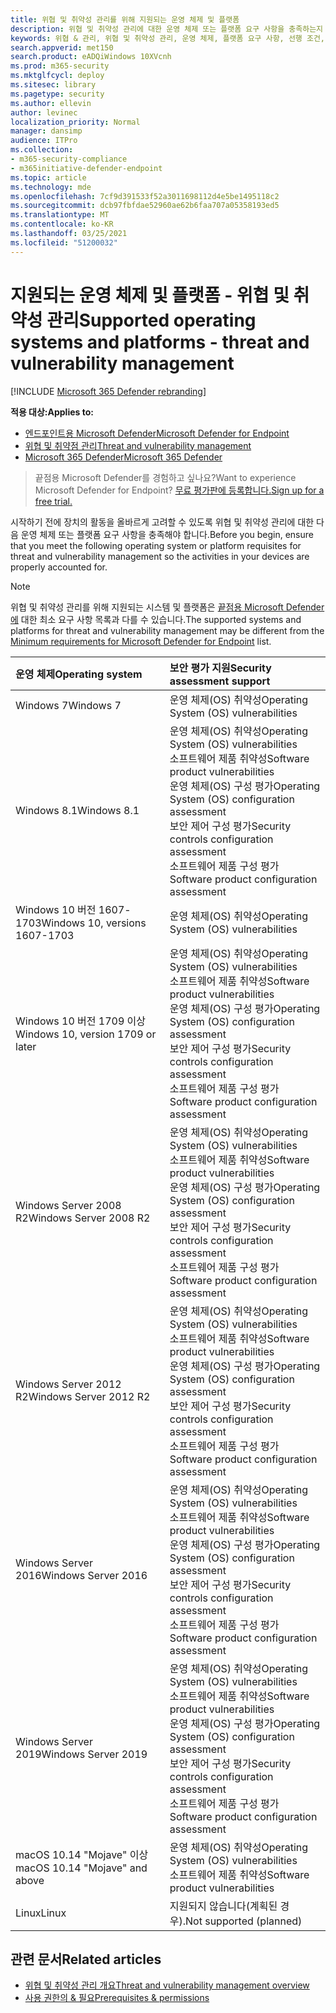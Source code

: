 ```yaml
---
title: 위협 및 취약성 관리를 위해 지원되는 운영 체제 및 플랫폼
description: 위협 및 취약성 관리에 대한 운영 체제 또는 플랫폼 요구 사항을 충족하는지 확인하여 모든 장치의 활동을 올바르게 고려해야 합니다.
keywords: 위협 & 관리, 위협 및 취약성 관리, 운영 체제, 플랫폼 요구 사항, 선행 조건, mdatp-tvm 지원 os, mdatp-tvm,
search.appverid: met150
search.product: eADQiWindows 10XVcnh
ms.prod: m365-security
ms.mktglfcycl: deploy
ms.sitesec: library
ms.pagetype: security
ms.author: ellevin
author: levinec
localization_priority: Normal
manager: dansimp
audience: ITPro
ms.collection:
- m365-security-compliance
- m365initiative-defender-endpoint
ms.topic: article
ms.technology: mde
ms.openlocfilehash: 7cf9d391533f52a3011698112d4e5be1495118c2
ms.sourcegitcommit: dcb97fbfdae52960ae62b6faa707a05358193ed5
ms.translationtype: MT
ms.contentlocale: ko-KR
ms.lasthandoff: 03/25/2021
ms.locfileid: "51200032"
---
```

# <a name="supported-operating-systems-and-platforms---threat-and-vulnerability-management"></a><span data-ttu-id="01932-104">지원되는 운영 체제 및 플랫폼 - 위협 및 취약성 관리</span><span class="sxs-lookup"><span data-stu-id="01932-104">Supported operating systems and platforms - threat and vulnerability management</span></span>

[!INCLUDE [Microsoft 365 Defender rebranding](../../includes/microsoft-defender.md)]

<span data-ttu-id="01932-105">**적용 대상:**</span><span class="sxs-lookup"><span data-stu-id="01932-105">**Applies to:**</span></span>

- [<span data-ttu-id="01932-106">엔드포인트용 Microsoft Defender</span><span class="sxs-lookup"><span data-stu-id="01932-106">Microsoft Defender for Endpoint</span></span>](https://go.microsoft.com/fwlink/?linkid=2154037)
- [<span data-ttu-id="01932-107">위협 및 취약점 관리</span><span class="sxs-lookup"><span data-stu-id="01932-107">Threat and vulnerability management</span></span>](next-gen-threat-and-vuln-mgt.md)
- [<span data-ttu-id="01932-108">Microsoft 365 Defender</span><span class="sxs-lookup"><span data-stu-id="01932-108">Microsoft 365 Defender</span></span>](https://go.microsoft.com/fwlink/?linkid=2118804)

><span data-ttu-id="01932-109">끝점용 Microsoft Defender를 경험하고 싶나요?</span><span class="sxs-lookup"><span data-stu-id="01932-109">Want to experience Microsoft Defender for Endpoint?</span></span> [<span data-ttu-id="01932-110">무료 평가판에 등록합니다.</span><span class="sxs-lookup"><span data-stu-id="01932-110">Sign up for a free trial.</span></span>](https://www.microsoft.com/microsoft-365/windows/microsoft-defender-atp?ocid=docs-wdatp-portaloverview-abovefoldlink)

<span data-ttu-id="01932-111">시작하기 전에 장치의 활동을 올바르게 고려할 수 있도록 위협 및 취약성 관리에 대한 다음 운영 체제 또는 플랫폼 요구 사항을 충족해야 합니다.</span><span class="sxs-lookup"><span data-stu-id="01932-111">Before you begin, ensure that you meet the following operating system or platform requisites for threat and vulnerability management so the activities in your devices are properly accounted for.</span></span>

>[!NOTE]
><span data-ttu-id="01932-112">위협 및 취약성 관리를 위해 지원되는 시스템 및 플랫폼은 [끝점용 Microsoft Defender에](minimum-requirements.md) 대한 최소 요구 사항 목록과 다를 수 있습니다.</span><span class="sxs-lookup"><span data-stu-id="01932-112">The supported systems and platforms for threat and vulnerability management may be different from the [Minimum requirements for Microsoft Defender for Endpoint](minimum-requirements.md) list.</span></span>

<span data-ttu-id="01932-113">운영 체제</span><span class="sxs-lookup"><span data-stu-id="01932-113">Operating system</span></span> | <span data-ttu-id="01932-114">보안 평가 지원</span><span class="sxs-lookup"><span data-stu-id="01932-114">Security assessment support</span></span>
:---|:---
<span data-ttu-id="01932-115">Windows 7</span><span class="sxs-lookup"><span data-stu-id="01932-115">Windows 7</span></span> | <span data-ttu-id="01932-116">운영 체제(OS) 취약성</span><span class="sxs-lookup"><span data-stu-id="01932-116">Operating System (OS) vulnerabilities</span></span>
<span data-ttu-id="01932-117">Windows 8.1</span><span class="sxs-lookup"><span data-stu-id="01932-117">Windows 8.1</span></span> | <span data-ttu-id="01932-118">운영 체제(OS) 취약성</span><span class="sxs-lookup"><span data-stu-id="01932-118">Operating System (OS) vulnerabilities</span></span><br/><span data-ttu-id="01932-119">소프트웨어 제품 취약성</span><span class="sxs-lookup"><span data-stu-id="01932-119">Software product vulnerabilities</span></span><br/><span data-ttu-id="01932-120">운영 체제(OS) 구성 평가</span><span class="sxs-lookup"><span data-stu-id="01932-120">Operating System (OS) configuration assessment</span></span><br/><span data-ttu-id="01932-121">보안 제어 구성 평가</span><span class="sxs-lookup"><span data-stu-id="01932-121">Security controls configuration assessment</span></span><br/><span data-ttu-id="01932-122">소프트웨어 제품 구성 평가</span><span class="sxs-lookup"><span data-stu-id="01932-122">Software product configuration assessment</span></span> |
<span data-ttu-id="01932-123">Windows 10 버전 1607-1703</span><span class="sxs-lookup"><span data-stu-id="01932-123">Windows 10, versions 1607-1703</span></span> | <span data-ttu-id="01932-124">운영 체제(OS) 취약성</span><span class="sxs-lookup"><span data-stu-id="01932-124">Operating System (OS) vulnerabilities</span></span>
<span data-ttu-id="01932-125">Windows 10 버전 1709 이상</span><span class="sxs-lookup"><span data-stu-id="01932-125">Windows 10, version 1709 or later</span></span> |<span data-ttu-id="01932-126">운영 체제(OS) 취약성</span><span class="sxs-lookup"><span data-stu-id="01932-126">Operating System (OS) vulnerabilities</span></span><br/><span data-ttu-id="01932-127">소프트웨어 제품 취약성</span><span class="sxs-lookup"><span data-stu-id="01932-127">Software product vulnerabilities</span></span><br/><span data-ttu-id="01932-128">운영 체제(OS) 구성 평가</span><span class="sxs-lookup"><span data-stu-id="01932-128">Operating System (OS) configuration assessment</span></span><br/><span data-ttu-id="01932-129">보안 제어 구성 평가</span><span class="sxs-lookup"><span data-stu-id="01932-129">Security controls configuration assessment</span></span><br/><span data-ttu-id="01932-130">소프트웨어 제품 구성 평가</span><span class="sxs-lookup"><span data-stu-id="01932-130">Software product configuration assessment</span></span>
<span data-ttu-id="01932-131">Windows Server 2008 R2</span><span class="sxs-lookup"><span data-stu-id="01932-131">Windows Server 2008 R2</span></span> | <span data-ttu-id="01932-132">운영 체제(OS) 취약성</span><span class="sxs-lookup"><span data-stu-id="01932-132">Operating System (OS) vulnerabilities</span></span><br/><span data-ttu-id="01932-133">소프트웨어 제품 취약성</span><span class="sxs-lookup"><span data-stu-id="01932-133">Software product vulnerabilities</span></span><br/><span data-ttu-id="01932-134">운영 체제(OS) 구성 평가</span><span class="sxs-lookup"><span data-stu-id="01932-134">Operating System (OS) configuration assessment</span></span><br/><span data-ttu-id="01932-135">보안 제어 구성 평가</span><span class="sxs-lookup"><span data-stu-id="01932-135">Security controls configuration assessment</span></span><br/><span data-ttu-id="01932-136">소프트웨어 제품 구성 평가</span><span class="sxs-lookup"><span data-stu-id="01932-136">Software product configuration assessment</span></span>
<span data-ttu-id="01932-137">Windows Server 2012 R2</span><span class="sxs-lookup"><span data-stu-id="01932-137">Windows Server 2012 R2</span></span> | <span data-ttu-id="01932-138">운영 체제(OS) 취약성</span><span class="sxs-lookup"><span data-stu-id="01932-138">Operating System (OS) vulnerabilities</span></span><br/><span data-ttu-id="01932-139">소프트웨어 제품 취약성</span><span class="sxs-lookup"><span data-stu-id="01932-139">Software product vulnerabilities</span></span><br/><span data-ttu-id="01932-140">운영 체제(OS) 구성 평가</span><span class="sxs-lookup"><span data-stu-id="01932-140">Operating System (OS) configuration assessment</span></span><br/><span data-ttu-id="01932-141">보안 제어 구성 평가</span><span class="sxs-lookup"><span data-stu-id="01932-141">Security controls configuration assessment</span></span><br/><span data-ttu-id="01932-142">소프트웨어 제품 구성 평가</span><span class="sxs-lookup"><span data-stu-id="01932-142">Software product configuration assessment</span></span>
<span data-ttu-id="01932-143">Windows Server 2016</span><span class="sxs-lookup"><span data-stu-id="01932-143">Windows Server 2016</span></span> | <span data-ttu-id="01932-144">운영 체제(OS) 취약성</span><span class="sxs-lookup"><span data-stu-id="01932-144">Operating System (OS) vulnerabilities</span></span><br/><span data-ttu-id="01932-145">소프트웨어 제품 취약성</span><span class="sxs-lookup"><span data-stu-id="01932-145">Software product vulnerabilities</span></span><br/><span data-ttu-id="01932-146">운영 체제(OS) 구성 평가</span><span class="sxs-lookup"><span data-stu-id="01932-146">Operating System (OS) configuration assessment</span></span><br/><span data-ttu-id="01932-147">보안 제어 구성 평가</span><span class="sxs-lookup"><span data-stu-id="01932-147">Security controls configuration assessment</span></span><br/><span data-ttu-id="01932-148">소프트웨어 제품 구성 평가</span><span class="sxs-lookup"><span data-stu-id="01932-148">Software product configuration assessment</span></span>
<span data-ttu-id="01932-149">Windows Server 2019</span><span class="sxs-lookup"><span data-stu-id="01932-149">Windows Server 2019</span></span> | <span data-ttu-id="01932-150">운영 체제(OS) 취약성</span><span class="sxs-lookup"><span data-stu-id="01932-150">Operating System (OS) vulnerabilities</span></span><br/><span data-ttu-id="01932-151">소프트웨어 제품 취약성</span><span class="sxs-lookup"><span data-stu-id="01932-151">Software product vulnerabilities</span></span><br/><span data-ttu-id="01932-152">운영 체제(OS) 구성 평가</span><span class="sxs-lookup"><span data-stu-id="01932-152">Operating System (OS) configuration assessment</span></span><br/><span data-ttu-id="01932-153">보안 제어 구성 평가</span><span class="sxs-lookup"><span data-stu-id="01932-153">Security controls configuration assessment</span></span><br/><span data-ttu-id="01932-154">소프트웨어 제품 구성 평가</span><span class="sxs-lookup"><span data-stu-id="01932-154">Software product configuration assessment</span></span>
<span data-ttu-id="01932-155">macOS 10.14 "Mojave" 이상</span><span class="sxs-lookup"><span data-stu-id="01932-155">macOS 10.14 "Mojave" and above</span></span> | <span data-ttu-id="01932-156">운영 체제(OS) 취약성</span><span class="sxs-lookup"><span data-stu-id="01932-156">Operating System (OS) vulnerabilities</span></span><br/><span data-ttu-id="01932-157">소프트웨어 제품 취약성</span><span class="sxs-lookup"><span data-stu-id="01932-157">Software product vulnerabilities</span></span> 
<span data-ttu-id="01932-158">Linux</span><span class="sxs-lookup"><span data-stu-id="01932-158">Linux</span></span> | <span data-ttu-id="01932-159">지원되지 않습니다(계획된 경우).</span><span class="sxs-lookup"><span data-stu-id="01932-159">Not supported (planned)</span></span>

## <a name="related-articles"></a><span data-ttu-id="01932-160">관련 문서</span><span class="sxs-lookup"><span data-stu-id="01932-160">Related articles</span></span>

- [<span data-ttu-id="01932-161">위협 및 취약성 관리 개요</span><span class="sxs-lookup"><span data-stu-id="01932-161">Threat and vulnerability management overview</span></span>](next-gen-threat-and-vuln-mgt.md)
- [<span data-ttu-id="01932-162">사용 권한의 & 필요</span><span class="sxs-lookup"><span data-stu-id="01932-162">Prerequisites & permissions</span></span>](tvm-prerequisites.md)
